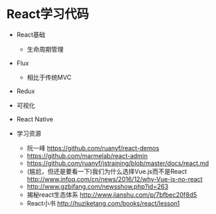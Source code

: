 ﻿# React学习代码

* React基础
  * 生命周期管理
* Flux
  * 相比于传统MVC
* Redux
* 可视化
* React Native

* 学习资源
  * 阮一峰 https://github.com/ruanyf/react-demos
  * https://github.com/marmelab/react-admin
  * https://github.com/ruanyf/jstraining/blob/master/docs/react.md
  * (尴尬，但还是要看一下)我们为什么选择Vue.js而不是React http://www.infoq.com/cn/news/2016/12/why-Vue-js-no-react
  * http://www.gzbifang.com/newsshow.php?id=263
  * 揭秘react生态体系 http://www.jianshu.com/p/7bfbec20f8d5
  * React小书 http://huziketang.com/books/react/lesson1
